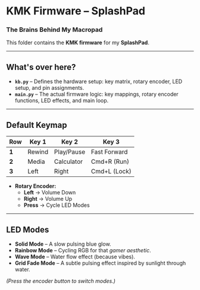 # KMK Firmware – SplashPad

### The Brains Behind My Macropad

This folder contains the **KMK firmware** for my **SplashPad**.

---

## What's over here? 
- **`kb.py`** – Defines the hardware setup: key matrix, rotary encoder, LED setup, and pin assignments.
- **`main.py`** – The actual firmware logic: key mappings, rotary encoder functions, LED effects, and main loop.

---

## Default Keymap  
| Row   | Key 1  | Key 2      | Key 3           |
|-------|--------|------------|-----------------|
| **1** | Rewind | Play/Pause | Fast Forward    |
| **2** | Media  | Calculator | Cmd+R (Run)     |
| **3** | Left   | Right      | Cmd+L (Lock)    |

- **Rotary Encoder:**  
  - **Left** → Volume Down
  - **Right** → Volume Up
  - **Press** → Cycle LED Modes

---

## LED Modes  
- **Solid Mode** – A slow pulsing blue glow.
- **Rainbow Mode** – Cycling RGB for that *gamer aesthetic*.
- **Wave Mode** – Water flow effect (because vibes).
- **Grid Fade Mode** – A subtle pulsing effect inspired by sunlight through water.

*(Press the encoder button to switch modes.)*